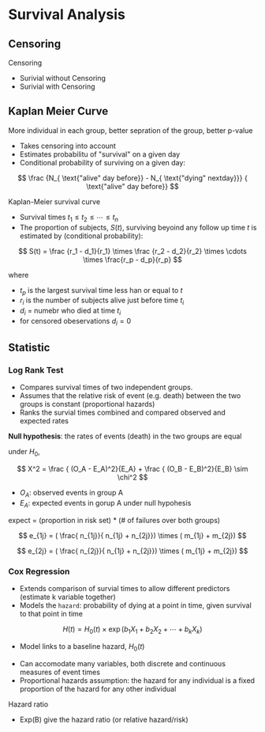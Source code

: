 # Survival Analysis


## Censoring

Censoring

- Surivial without Censoring
- Surivial with Censoring

## Kaplan Meier Curve

More individual in each group, better sepration of the group, better p-value

* Takes censoring into account
* Estimates probabilitu of "survival" on a given day
* Conditional probability of surviving on a given day:

$$
\frac {N_{ \text{"alive" day before}} - N_{ \text{"dying" nextday}}} { \text{"alive" day before}}
$$


Kaplan-Meier survival curve

* Survival times $t_1 \leq t_2 \leq \cdots \leq t_n$
* The proportion of subjects, $S(t)$, surviving beyoind any follow up time $t$ is estimated by (conditional probability):

$$
S(t) = \frac {r_1 - d_1}{r_1} \times \frac {r_2 - d_2}{r_2} \times \cdots \times \frac{r_p - d_p}{r_p}
$$

where

- $t_p$ is the largest survival time less han or equal to $t$
- $r_i$ is the number of subjects alive just before time $t_i$
- $d_i$ = numebr who died at time $t_i$
- for censored obeservations $d_i = 0$

## Statistic

### Log Rank Test

- Compares survival times of two independent groups.
- Assumes that the relative risk of event (e.g. death) between the two groups is constant (proportional hazards)
- Ranks the survial times combined and compared observed and expected rates


**Null hypothesis**: the rates of events (death) in the two groups are equal

under $H_0$, 

$$
X^2 = \frac { (O_A - E_A)^2}{E_A} + \frac { (O_B - E_B)^2}{E_B} \sim \chi^2
$$


- $O_A$: observed events in group A
- $E_A$: expected events in gorup A under null hypohesis
   
expect = (proportion in risk set) * (# of failures over both groups)


$$
e_{1j} = ( \frac{ n_{1j}}{ n_{1j} + n_{2j}}) \times ( m_{1j} + m_{2j})
$$

$$
e_{2j} = ( \frac{ n_{2j}}{ n_{1j} + n_{2j}}) \times ( m_{1j} + m_{2j})
$$




### Cox Regression

- Extends comparison of survial times to allow different predictors (estimate k variable together)
- Models the `hazard`: probability of dying at a point in time, given survival to that point in time

$$
H(t) = H_0(t) \times \exp(b_1X_1 + b_2X_2 + \cdots + b_kX_k )
$$

- Model links to a baseline hazard, $H_0(t)$



* Can accomodate many variables, both discrete and continuous measures of event times
* Proportional hazards assumption: the hazard for any individual is a fixed proportion of the hazard for any other individual

Hazard ratio

- Exp(B) give the hazard ratio (or relative hazard/risk)

